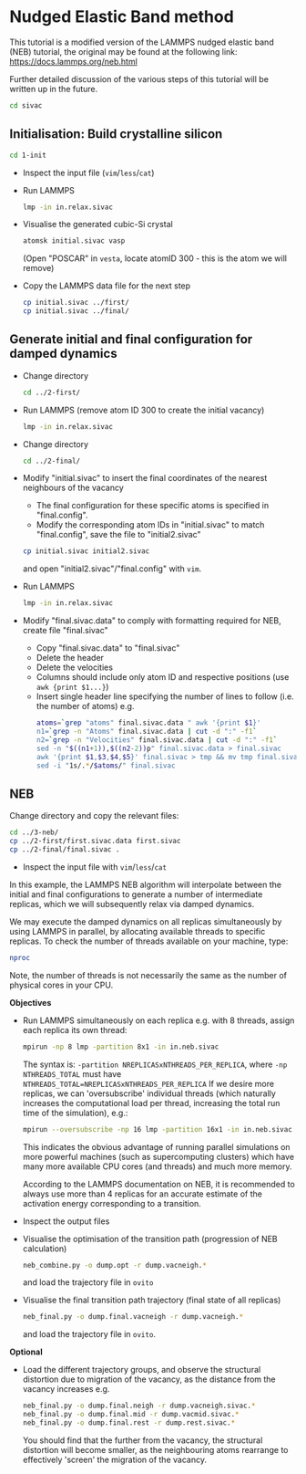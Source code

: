 # Nudged Elastic Band method

This tutorial is a modified version of the LAMMPS nudged elastic band (NEB) tutorial, the original may be found at the following link:
https://docs.lammps.org/neb.html

Further detailed discussion of the various steps of this tutorial will be written up in the future.

```bash
cd sivac
```

## Initialisation: Build crystalline silicon 

```bash
cd 1-init
```

- Inspect the input file (`vim`/`less`/`cat`)

- Run LAMMPS
  ```bash
  lmp -in in.relax.sivac
  ```

- Visualise the generated cubic-Si crystal
  ```bash
  atomsk initial.sivac vasp
  ```
  (Open "POSCAR" in `vesta`, locate atomID 300 - this is the atom we will remove)

- Copy the LAMMPS data file for the next step
  ```bash
  cp initial.sivac ../first/
  cp initial.sivac ../final/
  ```


## Generate initial and final configuration for damped dynamics

- Change directory
  ```bash
  cd ../2-first/
  ```

- Run LAMMPS (remove atom ID 300 to create the initial vacancy)
  ```bash
  lmp -in in.relax.sivac
  ```

- Change directory
  ```bash
  cd ../2-final/
  ```

- Modify "initial.sivac" to insert the final coordinates of the nearest neighbours of the vacancy
  - The final configuration for these specific atoms is specified in "final.config".
  - Modify the corresponding atom IDs in "initial.sivac" to match "final.config", save the file to "initial2.sivac"
  ```bash
  cp initial.sivac initial2.sivac
  ```
  and open "initial2.sivac"/"final.config" with `vim`.

- Run LAMMPS
  ```bash
  lmp -in in.relax.sivac
  ```

- Modify "final.sivac.data" to comply with formatting required for NEB, create file "final.sivac"
  - Copy "final.sivac.data" to "final.sivac"
  - Delete the header
  - Delete the velocities
  - Columns should include only atom ID and respective positions (use `awk {print $1...}`)
  - Insert single header line specifying the number of lines to follow (i.e. the number of atoms)
    e.g.
    ```bash
    atoms=`grep "atoms" final.sivac.data " awk '{print $1}'
    n1=`grep -n "Atoms" final.sivac.data | cut -d ":" -f1`
    n2=`grep -n "Velocities" final.sivac.data | cut -d ":" -f1`
    sed -n "$((n1+1)),$((n2-2))p" final.sivac.data > final.sivac
    awk '{print $1,$3,$4,$5}' final.sivac > tmp && mv tmp final.sivac
    sed -i "1s/.*/$atoms/" final.sivac
    ```

## NEB

Change directory and copy the relevant files:
```bash
cd ../3-neb/
cp ../2-first/first.sivac.data first.sivac
cp ../2-final/final.sivac .
```

- Inspect the input file with `vim`/`less`/`cat`

In this example, the LAMMPS NEB algorithm will interpolate between the initial and final configurations to generate a number of intermediate replicas, which we will subsequently relax via damped dynamics.

We may execute the damped dynamics on all replicas simultaneously by using LAMMPS in parallel, by allocating available threads to specific replicas. To check the number of threads available on your machine, type:
```bash
nproc
```
Note, the number of threads is not necessarily the same as the number of physical cores in your CPU.

**Objectives**

- Run LAMMPS simultaneously on each replica
  e.g. with 8 threads, assign each replica its own thread:
  ```bash
  mpirun -np 8 lmp -partition 8x1 -in in.neb.sivac
  ```
  The syntax is: `-partition NREPLICASxNTHREADS_PER_REPLICA`, where `-np NTHREADS_TOTAL` must have `NTHREADS_TOTAL=NREPLICASxNTHREADS_PER_REPLICA`
  If we desire more replicas, we can 'oversubscribe' individual threads (which naturally increases the computational load per thread, increasing the total run time of the simulation), e.g.:
  ```bash
  mpirun --oversubscribe -np 16 lmp -partition 16x1 -in in.neb.sivac
  ```
  This indicates the obvious advantage of running parallel simulations on more powerful machines (such as supercomputing clusters) which have many more available CPU cores (and threads) and much more memory.

  According to the LAMMPS documentation on NEB, it is recommended to always use more than 4 replicas for an accurate estimate of the activation energy corresponding to a transition.
  
- Inspect the output files

- Visualise the optimisation of the transition path (progression of NEB calculation)
  ```bash
  neb_combine.py -o dump.opt -r dump.vacneigh.*
  ```
  and load the trajectory file in `ovito`

- Visualise the final transition path trajectory (final state of all replicas)
  ```bash
  neb_final.py -o dump.final.vacneigh -r dump.vacneigh.*
  ```
  and load the trajectory file in `ovito`.

**Optional**
- Load the different trajectory groups, and observe the structural distortion due to migration of the vacancy, as the distance from the vacancy increases 
  e.g.
  ```bash
  neb_final.py -o dump.final.neigh -r dump.vacneigh.sivac.*
  neb_final.py -o dump.final.mid -r dump.vacmid.sivac.*
  neb_final.py -o dump.final.rest -r dump.rest.sivac.*
  ```
  You should find that the further from the vacancy, the structural distortion will become smaller, as the neighbouring atoms rearrange to effectively 'screen' the migration of the vacancy.
